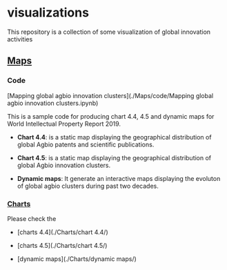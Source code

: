 # visualizations
This repository is a collection of some visualization of global innovation activities


## [Maps](./Maps/) 

### Code 

[Mapping global agbio innovation clusters](./Maps/code/Mapping global agbio innovation clusters.ipynb)

This is a sample code for producing chart 4.4, 4.5 and dynamic maps for World Intellectual Property Report 2019. 

- **Chart 4.4**: is a static map displaying the geographical distribution of global Agbio patents and scientific publications.  

- **Chart 4.5**: is a static map displaying the geographical distribution of global Agbio innovation clusters.

- **Dynamic maps**: It generate an interactive maps displaying the evoluton of global agbio clusters during past two decades.

### [Charts](./Charts/) 

Please check the

- [charts 4.4](./Charts/chart 4.4/)

- [charts 4.5](./Charts/chart 4.5/)

- [dynamic maps](./Charts/dynamic maps/)

